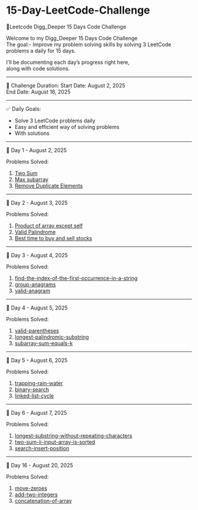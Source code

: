 # 15-Day-LeetCode-Challenge
🚀Leetcode Digg_Deeper 15 Days Code Challenge

Welcome to my Digg_Deeper 15 Days Code Challenge  
The goal:- Improve my problem solving skills by solving 3 LeetCode problems a daily for 15 days.

I'll be documenting each day’s progress right here,  
along with code solutions.

---

📅 Challenge Duration: 
Start Date: August 2, 2025  
End Date: August 16, 2025  

---

✅ Daily Goals:
- Solve 3 LeetCode problems daily
- Easy and efficient way of solving problems  
- With solutions 

---

📘 Day 1 - August 2, 2025

Problems Solved:
1. [Two Sum](https://leetcode.com/problems/two-sum) 
2. [Max subarray](https://leetcode.com/problems/maximum-subarray)
3. [Remove Duplicate Elements](https://leetcode.com/problems/remove-duplicates-from-sorted-array)

---
📘 Day 2 - August 3, 2025

Problems Solved:
1. [Product of array except self](https://leetcode.com/problems/product-of-array-except-self) 
2. [Valid Palindrome](https://leetcode.com/problems/valid-palindrome)
3. [Best time to buy and sell stocks](https://leetcode.com/problems/best-time-to-buy-and-sell-stock)

---
📘 Day 3 - August 4, 2025

Problems Solved:
1. [find-the-index-of-the-first-occurrence-in-a-string](https://leetcode.com/problems/find-the-index-of-the-first-occurrence-in-a-string) 
2. [group-anagrams](https://leetcode.com/problems/group-anagrams)
3. [valid-anagram](https://leetcode.com/problems/valid-anagram)

---
📘 Day 4 - August 5, 2025

Problems Solved:
1. [valid-parentheses](https://leetcode.com/problems/valid-parentheses) 
2. [longest-palindromic-substring](https://leetcode.com/problems/longest-palindromic-substring)
3. [subarray-sum-equals-k](https://leetcode.com/problems/subarray-sum-equals-k)

---
📘 Day 5 - August 6, 2025

Problems Solved:
1. [trapping-rain-water](https://leetcode.com/problems/trapping-rain-water) 
2. [binary-search](https://leetcode.com/problems/binary-search)
3. [linked-list-cycle](https://leetcode.com/problems/linked-list-cycle)

---
📘 Day 6 - August 7, 2025

Problems Solved:
1. [longest-substring-without-repeating-characters](https://leetcode.com/problems/longest-substring-without-repeating-characters) 
2. [two-sum-ii-input-array-is-sorted](https://leetcode.com/problems/two-sum-ii-input-array-is-sorted)
3. [search-insert-position](https://leetcode.com/problems/search-insert-position)

---
📘 Day 16 - August 20, 2025

Problems Solved:
1. [move-zeroes](https://leetcode.com/problems/move-zeroes) 
2. [add-two-integers](https://leetcode.com/problems/add-two-integers)
3. [concatenation-of-array](https://leetcode.com/problems/concatenation-of-array)

